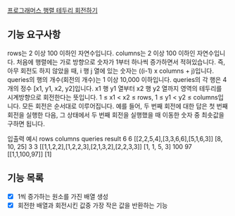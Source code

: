 [프로그래머스 행렬 테두리 회전하기](https://school.programmers.co.kr/learn/courses/30/lessons/77485)

## 기능 요구사항

rows는 2 이상 100 이하인 자연수입니다.
columns는 2 이상 100 이하인 자연수입니다.
처음에 행렬에는 가로 방향으로 숫자가 1부터 하나씩 증가하면서 적혀있습니다.
즉, 아무 회전도 하지 않았을 때, i 행 j 열에 있는 숫자는 ((i-1) x columns + j)입니다.
queries의 행의 개수(회전의 개수)는 1 이상 10,000 이하입니다.
queries의 각 행은 4개의 정수 [x1, y1, x2, y2]입니다.
x1 행 y1 열부터 x2 행 y2 열까지 영역의 테두리를 시계방향으로 회전한다는 뜻입니다.
1 ≤ x1 < x2 ≤ rows, 1 ≤ y1 < y2 ≤ columns입니다.
모든 회전은 순서대로 이루어집니다.
예를 들어, 두 번째 회전에 대한 답은 첫 번째 회전을 실행한 다음, 그 상태에서 두 번째 회전을 실행했을 때 이동한 숫자 중 최솟값을 구하면 됩니다.

입출력 예시
rows columns queries result
6 6 [[2,2,5,4],[3,3,6,6],[5,1,6,3]] [8, 10, 25]
3 3 [[1,1,2,2],[1,2,2,3],[2,1,3,2],[2,2,3,3]] [1, 1, 5, 3]
100 97 [[1,1,100,97]] [1]

## 기능 목록

- [x] 1씩 증가하는 원소를 가진 배열 생성
- [x] 회전한 배열과 회전시킨 값중 가장 작은 값을 반환하는 기능
